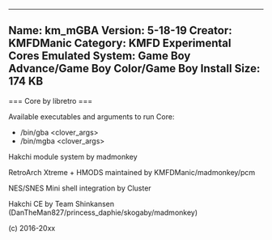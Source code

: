 -----------------------
Name: km_mGBA
Version: 5-18-19
Creator: KMFDManic
Category: KMFD Experimental Cores
Emulated System: Game Boy Advance/Game Boy Color/Game Boy
Install Size: 174 KB
-----------------------
=== Core by libretro ===

Available executables and arguments to run Core:
- /bin/gba <rom> <clover_args>
- /bin/mgba <rom> <clover_args>
 
Hakchi module system by madmonkey

RetroArch Xtreme + HMODS maintained by KMFDManic/madmonkey/pcm

NES/SNES Mini shell integration by Cluster

Hakchi CE by Team Shinkansen (DanTheMan827/princess_daphie/skogaby/madmonkey)

(c) 2016-20xx
